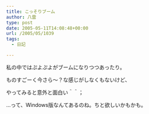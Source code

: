 ```yaml
---
title: こっそりブーム
author: 八雲
type: post
date: 2005-05-11T14:08:48+00:00
url: /2005/05/1039
tags:
  - 日記

---
```

私の中ではぷよぷよがブームになりつつあったり。
  
ものすごーく今さら～？な感じがしなくもないけど、
  
やってみると意外と面白い＾＾；

…って、Windows版なんてあるのね。ちと欲しいかもかも。
